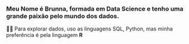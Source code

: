 ### Meu Nome é Brunna, formada em Data Science e tenho uma grande paixão pelo mundo dos dados.

👩‍💻 Para explorar dados, uso as linguagens SQL, Python, mas minha preferência é pela linguagem **R**



